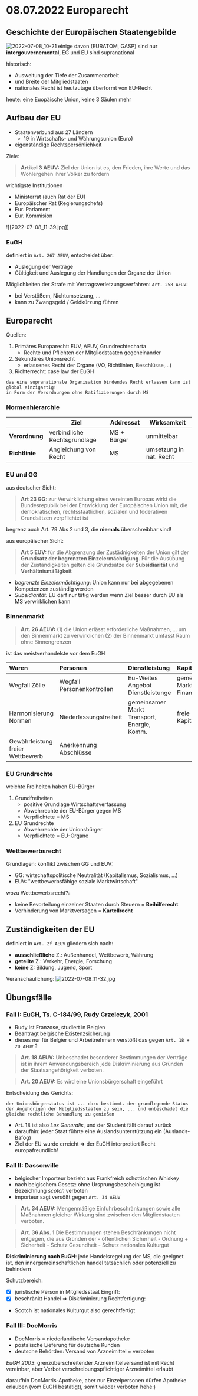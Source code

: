 # 08.07.2022 Europarecht

## Geschichte der Europäischen Staatengebilde
![2022-07-08_10-21](../images/2022-07-08_10-21.jpg)
einige davon (EURATOM, GASP) sind nur **intergouvernemental**, EG und EU sind supranational 

historisch:
- Ausweitung der Tiefe der Zusammenarbeit
- und Breite der Mitgliedstaaten
- nationales Recht ist heutzutage überformt von EU-Recht

heute: eine Euopäische Union, keine 3  Säulen mehr

## Aufbau der EU

- Staatenverbund aus 27 Ländern
    - 19 in Wirtschafts- und Währungsunion (Euro)
- eigenständige Rechtspersönlichkeit

Ziele:
> **Artikel 3 AEUV:** Ziel der Union ist es, den Frieden, ihre Werte und das Wohlergehen ihrer Völker zu fördern

wichtigste Institutionen
- Ministerrat (auch Rat der EU)
- Europäischer Rat (Regierungschefs)
- Eur. Parlament
- Eur. Kommision

![[2022-07-08_11-39.jpg]]

### EuGH
definiert in `Art. 267 AEUV`, entscheidet über:
- Auslegung der Verträge
- Gültigkeit und Auslegung der Handlungen der Organe der Union

Möglichkeiten der Strafe mit Vertragsverletzungsverfahren: `Art. 258 AEUV`:
- bei Verstößem, Nichtumsetzung, ...
- kann zu Zwangsgeld / Geldkürzung führen
## Europarecht

Quellen:
1. Primäres Europarecht: EUV, AEUV, Grundrechtecharta
    - Rechte und Pflichten der MItgliedstaaten gegeneinander
2. Sekundäres Unionsrecht
    - erlassenes Recht der Organe (VO, Richtlinien, Beschlüsse,...)
3. Richterrecht: case law der EuGH

```
das eine supranationale Organisation bindendes Recht erlassen kann ist global einzigartig!
in Form der Verordnungen ohne Ratifizierungen durch MS
```

### Normenhierarchie

|            | Ziel                         | Addressat   | Wirksamkeit             |
|------------|------------------------------|-------------|-------------------------|
| **Verordnung** | verbindliche Rechtsgrundlage | MS + Bürger | unmittelbar             |
| **Richtlinie** | Angleichung von Recht        | MS          | umsetzung in nat. Recht |

### EU und GG

aus deutscher Sicht:
> **Art 23 GG**: zur Verwirklichung eines vereinten Europas wirkt die Bundesrepublik bei der Entwicklung der Europäischen Union mit, die demokratischen, rechtsstaatlichen, sozialen und föderativen Grundsätzen verpflichtet ist

begrenz auch Art. 79 Abs 2 und 3, die **niemals** überschreibbar sind!

aus europäischer Sicht:
> **Art 5 EUV:** für die Abgrenzung der Zustädnigkeiten der Union gilt der **Grundsatz der begrenzten Einzelermächtigung**. Für die Ausübung der Zuständigkeiten gelten die Grundsätze der **Subsidiarität** und **Verhältnismäßigkeit** 

- _begrenzte Einzelermächtigung_: Union kann nur bei abgegebenen Kompetenzen zuständig werden 
- _Subsidiarität:_ EU darf nur tätig werden wenn Ziel besser durch EU als MS verwirklichen kann

### Binnenmarkt

>**Art. 26 AEUV:** 
>(1) die Union erlässt erforderliche Maßnahmen, ... um den Binnenmarkt zu verwirklichen
>(2) der Binnenmarkt umfasst Raum ohne Binnengrenzen

ist das meistverhandelste vor dem EuGH

| Waren                            | Personen                   | Dienstleistung                              | Kapital                                |
|:---------------------------------|:---------------------------|:--------------------------------------------|:---------------------------------------|
| Wegfall Zölle                    | Wegfall Personenkontrollen | Eu-Weites Angebot Dienstleistunge           | gemeinsamer Markt Finanzleistungen<br> |
| Harmonisierung Normen            | Niederlassungsfreiheit     | gemeinsamer Markt Transport, Energie, Komm. | freie Kapitalbewegung                  |
| Gewährleistung freier Wettbewerb | Anerkennung Abschlüsse     |                                             |                                        |

### EU Grundrechte
welchte Freiheiten haben EU-Bürger

1. Grundfreiheiten
    - positive Grundlage Wirtschaftsverfassung
    - Abwehrrechte der EU-Bürger gegen MS
    - Verpflichtete = MS
2.  EU Grundrechte
    - Abwehrrechte der Unionsbürger
    - Verpflichtete = EU-Organe

### Wettbewerbsrecht

Grundlagen: konflikt zwischen GG und EUV:
- GG: wirtschaftspolitische Neutralität (Kapitalismus, Sozialismus, ...)
- EUV: "wettbewerbsfähige soziale Marktwirtschaft"

wozu Wettbewerbsrecht?: 
- keine Bevorteilung einzelner Staaten durch Steuern = **Beihilferecht**
- Verhinderung von Marktversagen = **Kartellrecht**

## Zuständigkeiten der EU
definiert in `Art. 2f AEUV`
gliedern sich nach:
- **ausschließliche** Z.: Außenhandel, Wettbewerb, Währung
- **geteilte** Z.: Verkehr, Energie, Forschung
- **keine** Z: Bildung, Jugend, Sport

Veranschaulichung:
![2022-07-08_11-32.jpg](../images/2022-07-08_11-32.jpg)



## Übungsfälle
### Fall I: EuGH, Ts. C-184/99, Rudy Grzelczyk, 2001

- Rudy ist Franzose, studiert in Belgien
- Beantragt belgische Existenzsicherung
- dieses nur für Belgier und Arbeitnehmern
verstößt das gegen `Art. 18 + 20 AEUV` ? 

> **Art. 18 AEUV:** Unbeschadet besonderer Bestimmungen der Verträge ist in ihrem Anwendungsbereich jede Diskriminierung aus Gründen der Staatsangehörigkeit verboten.

> **Art. 20 AEUV:** Es wird eine Unionsbürgerschaft eingeführt

Entscheidung des Gerichts:
```
der Unionsbürgerstatus ist ... dazu bestimmt. der grundlegende Status der Angehörigen der Mitgliedsstaaten zu sein, ... und unbeschadet die gleiche rechtliche Behandlung zu genießen
```

- Art. 18 ist also *Lex Generalis*, und der Student fällt darauf zurück
- daraufhin: jeder Staat führte eine Auslandsunterstützung ein (Auslands-Bafög)
- Ziel der EU wurde erreicht
=> der EuGH interpretiert Recht europafreundlich!

### Fall II: Dassonville
- belgischer Importeur bezieht aus Frankfreich schottischen Whiskey
- nach belgischem Gesetz: ohne Ursprungsbescheinigung ist Bezeichnung *scotch* verboten
- importeur sagt versößt gegen `Art. 34 AEUV`

> **Art. 34 AEUV:** Mengenmäßige Einfuhrbeschränkungen sowie alle Maßnahmen gleicher Wirkung sind zwischen den Mitgliedstaaten verboten.

> **Art. 36 Abs. 1** Die Bestimmungen stehen Beschränkungen nicht entgegen, die aus Gründen der
    - öffentlichen Sicherheit
    - Ordnung + Sicherheit
    - Schutz Gesundheit
    - Schutz nationales Kulturgut

**Diskriminierung nach EuGH**: jede Handelsregelung der MS, die geeignet ist, den innergemeinschaftlichen handel tatsächlich oder potenziell zu behindern

Schutzbereich:
- [x] juristische Person in Mitgliedsstaat 
Eingriff:
- [x] beschränkt Handel => Diskriminierung
Rechtfertigung:
- Scotch ist nationales Kulturgut also gerechtfertigt

### Fall III: DocMorris

- DocMorris = niederlandische Versandapotheke
- postalische Lieferung für deutsche Kunden
- deutsche Behörden: Versand von Arzneimittel = verboten

*EuGH 2003*: grenzüberschreitender Arzneimittelversand ist mit Recht vereinbar, aber Verbot verschreibungspflichtiger Arzneimittel erlaubt

daraufhin DocMorris-Apotheke, aber nur Einzelpersonen dürfen Apotheke erlauben (vom EuGH bestätigt), somit wieder verboten hehe:)







